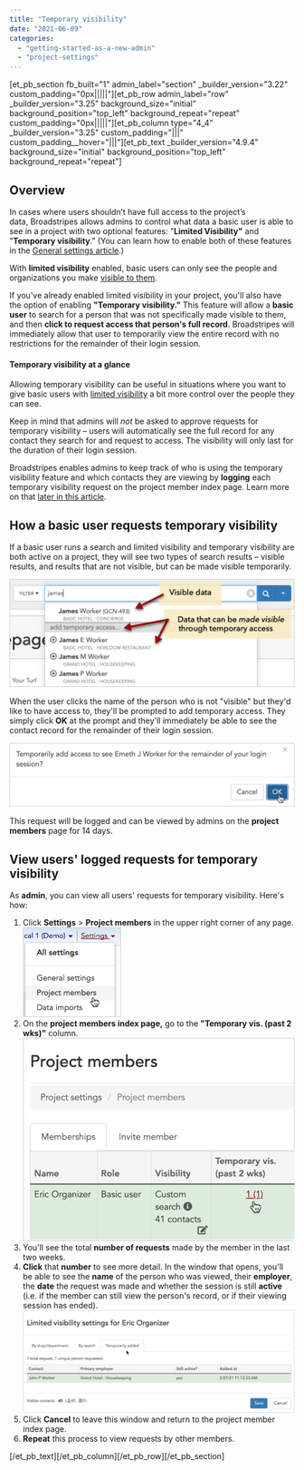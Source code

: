 ```yaml
---
title: "Temporary visibility"
date: "2021-06-09"
categories: 
  - "getting-started-as-a-new-admin"
  - "project-settings"
---
```


\[et\_pb\_section fb\_built="1" admin\_label="section" \_builder\_version="3.22" custom\_padding="0px|||||"\]\[et\_pb\_row admin\_label="row" \_builder\_version="3.25" background\_size="initial" background\_position="top\_left" background\_repeat="repeat" custom\_padding="0px|||||"\]\[et\_pb\_column type="4\_4" \_builder\_version="3.25" custom\_padding="|||" custom\_padding\_\_hover="|||"\]\[et\_pb\_text \_builder\_version="4.9.4" background\_size="initial" background\_position="top\_left" background\_repeat="repeat"\]

## Overview

In cases where users shouldn’t have full access to the project’s data, Broadstripes allows admins to control what data a basic user is able to see in a project with two optional features: "**Limited Visibility"** and "**Temporary visibility**." (You can learn how to enable both of these features in the [General settings article](https://help.broadstripes.com/help-articles/admin-tools/project-settings/general-settings/).)

With **limited visibility** enabled, basic users can only see the people and organizations you make [visible to them](https://help.broadstripes.com/help-articles/admin-tools/project-settings/limited-visibility/).

If you've already enabled limited visibility in your project, you'll also have the option of enabling **"Temporary visibility."** This feature will allow a **basic user** to search for a person that was not specifically made visible to them, and then **click to request access that person's full record**. Broadstripes will immediately allow that user to temporarily view the entire record with no restrictions for the remainder of their login session.

#### Temporary visibility at a glance

Allowing temporary visibility can be useful in situations where you want to give basic users with [limited visibility](/limited-visibility) a bit more control over the people they can see.

Keep in mind that admins will _not_ be asked to approve requests for temporary visibility – users will automatically see the full record for any contact they search for and request to access. The visibility will only last for the duration of their login session.

Broadstripes enables admins to keep track of who is using the temporary visibility feature and which contacts they are viewing by **logging** each temporary visibility request on the project member index page. Learn more on that [later in this article](#ftoc-heading-3).

## How a basic user requests temporary visibility

If a basic user runs a search and limited visibility and temporary visibility are both active on a project, they will see two types of search results – visible results, and results that are not visible, but can be made visible temporarily.

![](images/TempVisibilitySearchResults.png)

When the user clicks the name of the person who is not "visible" but they'd like to have access to, they'll be prompted to add temporary access. They simply click **OK** at the prompt and they'll immediately be able to see the contact record for the remainder of their login session.

![](images/TempVisibilityPrompt.png)

This request will be logged and can be viewed by admins on the **project members** page for 14 days.

## View users' logged requests for temporary visibility

As **admin**, you can view all users' requests for temporary visibility. Here's how:

1. Click **Settings** > **Project members** in the upper right corner of any page.  
    [![](images/2bfe115-SettingsProjSettingProjMemmenu.png)](https://help.broadstripes.com/wp-content/uploads/2018/03/2bfe115-SettingsProjSettingProjMemmenu.png)
2. On the **project members index page,** go to the **"Temporary vis. (past 2 wks)"** column.  
    **![](images/GenSettingLimitedVisibilityMemberViewTempVis.png)**
3. You'll see the total **number of requests** made by the member in the last two weeks.
4. **Click** that **number** to see more detail. In the window that opens, you'll be able to see the **name** of the person who was viewed, their **employer**, the **date** the request was made and whether the session is still **active** (i.e. if the member can still view the person's record, or if their viewing session has ended).  
    **![](images/GenSettingLimitedVisibilityMemberViewTempVisDetail.png)**
5. Click **Cancel** to leave this window and return to the project member index page.
6. **Repeat** this process to view requests by other members.

\[/et\_pb\_text\]\[/et\_pb\_column\]\[/et\_pb\_row\]\[/et\_pb\_section\]

